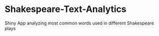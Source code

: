 # Shakespeare-Text-Analytics
Shiny App analyzing most common words used in different Shakespeare plays
